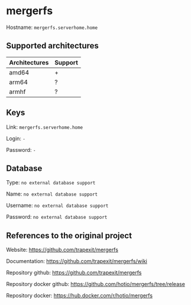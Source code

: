 # mergerfs

Hostname: `mergerfs.serverhome.home`

## Supported architectures

| Architectures | Support |
| :------------ | :------ |
| amd64         | +       |
| arm64         | ?       |
| armhf         | ?       |

## Keys

Link: `mergerfs.serverhome.home`

Login: `-`

Password: `-`

## Database

Type: `no external database support`

Name: `no external database support`

Username: `no external database support`

Password: `no external database support`

## References to the original project

Website: https://github.com/trapexit/mergerfs

Documentation: https://github.com/trapexit/mergerfs/wiki

Repository github: https://github.com/trapexit/mergerfs

Repository docker github: https://github.com/hotio/mergerfs/tree/release

Repository docker: https://hub.docker.com/r/hotio/mergerfs